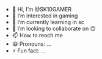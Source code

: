 - 👋 Hi, I’m @SK10GAMER
- 👀 I’m interested in gaming
- 🌱 I’m currently learning in sc
- 💞️ I’m looking to collaborate on 🙃
- 📫 How to reach me 
- 😄 Pronouns: ...
- ⚡ Fun fact: ...

<!---
SK10GAMER/SK10GAMER is a ✨ special ✨ repository because its `README.md` (this file) appears on your GitHub profile.
You can click the Preview link to take a look at your changes.
--->
